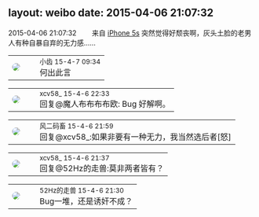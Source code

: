 layout: weibo
date: 2015-04-06 21:07:32
---
<meta name="referrer" content="no-referrer" />

2015-04-06 21:07:32  &nbsp;&nbsp;&nbsp;&nbsp;&nbsp;&nbsp; 来自 <a href="sinaweibo://customweibosource" rel="nofollow">iPhone 5s</a>
突然觉得好颓丧啊，灰头土脸的老男人有种自暴自弃的无力感…… ​​​

<table style="width: 100%;">
  <tr>
    <td style="width: 40px;"><img style="border-radius:50%" src="https://tva3.sinaimg.cn/crop.0.0.480.480.50/4d4bc111jw8ejj3t36gwaj20dc0dc769.jpg?KID=imgbed,tva&Expires=1624464474&ssig=FslXKyo2ol"></td>
    <td colspan="2"><small>小齿 15-4-7 09:34</small><br/>何出此言</td>
  </tr>
</table>

<table style="width: 100%;">
  <tr>
    <td style="width: 40px;"><img style="border-radius:50%" src="https://tva3.sinaimg.cn/crop.0.0.1242.1242.50/801f7e9ajw8f3peekcgoqj20yi0yidg9.jpg?KID=imgbed,tva&Expires=1624464474&ssig=K1776kyFQO"></td>
    <td colspan="2"><small>xcv58_ 15-4-6 22:33</small><br/>回复@魔人布布布布欧: Bug 好解啊。</td>
  </tr>
</table>

<table style="width: 100%;">
  <tr>
    <td style="width: 40px;"><img style="border-radius:50%" src="https://tva3.sinaimg.cn/crop.0.0.639.639.50/6d2a6003jw8f3idy69w2gj20hs0hrt9g.jpg?KID=imgbed,tva&Expires=1624464474&ssig=Wk7R3KrN5Z"></td>
    <td colspan="2"><small>风二码畜 15-4-6 21:59</small><br/>回复@xcv58_:如果非要有一种无力，我当然选后者[怒]</td>
  </tr>
</table>

<table style="width: 100%;">
  <tr>
    <td style="width: 40px;"><img style="border-radius:50%" src="https://tva3.sinaimg.cn/crop.0.0.1242.1242.50/801f7e9ajw8f3peekcgoqj20yi0yidg9.jpg?KID=imgbed,tva&Expires=1624464474&ssig=K1776kyFQO"></td>
    <td colspan="2"><small>xcv58_ 15-4-6 21:37</small><br/>回复@52Hz的走兽:莫非两者皆有？</td>
  </tr>
</table>

<table style="width: 100%;">
  <tr>
    <td style="width: 40px;"><img style="border-radius:50%" src="https://tva4.sinaimg.cn/crop.0.0.180.180.50/8beaf773jw1e8qgp5bmzyj2050050aa8.jpg?KID=imgbed,tva&Expires=1624464474&ssig=iRRhyeWJpY"></td>
    <td colspan="2"><small>52Hz的走兽 15-4-6 21:30</small><br/>Bug一堆，还是诱奸不成？</td>
  </tr>
</table>
